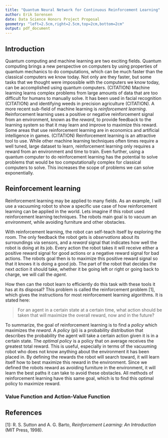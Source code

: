 ```yaml
---
title: "Quantum Neural Network for Continuous Reinforcement Learning"
author: Erik Sorensen
date: Data Science Honors Project Proposal
geometry: "left=2.5cm,right=2.5cm,top=2cm,bottom=2cm"
output: pdf_document
---
```


<!-- # Quantum Neural Network for Reinforcement Learning

#### Erik Sorensen
#### Data Science Honors Project Proposal -->

## Introduction
<!-- Why reinforcement learning?
Why Neural Networks
Why Quantum Neural Networks? -->

Quantum computing and machine learning are two exciting fields. Quantum computing brings a new perspective on computers by using properties of quantum mechanics to do computations, which can be much faster than the classical computers we know today. Not only are they faster, but some tasks that we thought were impossible with the computers we know today, can be accomplished using quantum computers. (CITATION) Machine learning learns complex problems from large amounts of data that are too difficult for humans to manually solve. It has been used in facial recognition (CITATION) and identifying weeds in precision agriculture (CITATION). A more recent sub-field of machine learning is *reinforcement learning*. Reinforcement learning uses a positive or negative reinforcement signal from an environment, known as the *reward*, to provide feedback to the learning system so that it may learn and improve to maximize this reward. Some areas that use reinforcement learning are in economics and artificial intelligence in games. (CITATION) Reinforcement learning is an attractive tool to use. While other machine learning techniques often times require a well tuned, large dataset to learn, reinforcement learning only requires a reward from an environment and time to train. Even further, using a quantum computer to do reinforcement learning has the potential to solve problems that would be too computationally complex for classical computers to solve. This increases the scope of problems we can solve exponentially.

## Reinforcement learning

<!-- Example to understand it -->

Reinforcement learning may be applied to many fields. As an example, I will use a vacuuming robot to show a specific use case of how reinforcement learning can be applied in the world. Lets imagine if this robot used reinforcement learning techniques. The robots main goal is to vacuum an *environment*, while avoiding furniture and other obstacles.

With reinforcement learning, the robot can self-teach itself by exploring the room. The only feedback the robot gets is *observations* about its surroundings via sensors, and a *reward* signal that indicates how well the robot is doing at its job. Every action the robot takes it will receive either a positive reward signal for good actions or a negative reward signal for bad actions. The robots goal then is to maximize this positive reward signal so that it knows it is doing a good job. The part of the robot that decides the next *action* it should take, whether it be going left or right or going back to charge, we will call the *agent*.

How then can the robot learn to efficiently do this task with these tools it has at its disposal? This problem is called the reinforcement problem [1], which gives the instructions for most reinforcement learning algorithms. It is stated here:

> For an agent in a certain state at a certain time, what action should be taken that will maximize the overall reward, now and in the future?

To summarize, the goal of reinforcement learning is to find a *policy* which maximizes the *reward*. A *policy* (pi) is a probability distribution that describes the probability the agent will take a certain action given it is in a certain state. The *optimal policy* is a policy that on average receives the greatest total reward. This is useful, especially in terms of the vacuuming robot who does not know anything about the environment it has been placed in. By defining the rewards the robot will search toward, it will learn itself how to best maximize this reward in the environment. Since we defined the robots reward as avoiding furniture in the environment, it will learn the best paths it can take to avoid these obstacles. All methods of reinforcement learning have this same goal, which is to find this optimal policy to maximize reward.  

### Value Function and Action-Value Function

<!-- ## Deep Reinforcement learning

1. Neural Networks
2. Q-Networks
3. Deep Q-Networks   

## Continuous Variable Quantum Computing

1. Examples - What is it?
2. Tools we will use (Strawberry fields/Python)

## Proposed Study

1. Quantum Computing to solve Deep Continuous Reinforcement learning -->

## References

[1]: R. S. Sutton and A. G. Barto, *Reinforcement Learning: An Introduction* (MIT Press, 1998).


<!--
##### Notes
Provide lots of examples on how each of these tools has benefited humanity in the past or how they can be used to make it more easily understandable.

Then Provide the math behind how it works at a high level. -->
